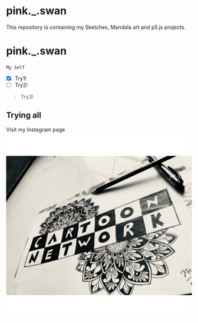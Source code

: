 # pink._.swan
This repository is containing my Sketches, Mandala art and p5.js projects.
# pink._.swan
```
My Self
```
- [X] Try1!
- [ ] Try2!
> Try3!
## Trying all

Visit my Instagram page
![CN](PicsArt_05-19-10.58.39.jpg)
